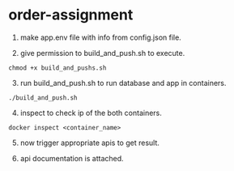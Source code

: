 # order-assignment

1. make app.env file with info from config.json file.

2. give permission to build_and_push.sh to execute. 
```
chmod +x build_and_pushs.sh
```

3. run build_and_push.sh to run database and app in containers.
```
./build_and_push.sh
```

4. inspect to check ip of the both containers.
```
docker inspect <container_name>
```

5. now trigger appropriate apis to get result.

6. api documentation is attached.


